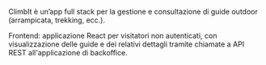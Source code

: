 ClimbIt è un’app full stack per la gestione e consultazione di guide outdoor (arrampicata, trekking, ecc.).

Frontend: applicazione React per visitatori non autenticati, con visualizzazione delle guide e dei relativi dettagli tramite chiamate a API REST all'applicazione di backoffice.
